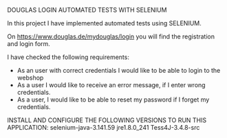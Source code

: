 DOUGLAS LOGIN AUTOMATED TESTS WITH SELENIUM

In this project I have implemented automated tests using SELENIUM.

On https://www.douglas.de/mydouglas/login you will find the registration and login form. 

I have checked the following requirements:

- As an user with correct credentials I would like to be able to login to the webshop
- As a user I would like to receive an error message, if I enter wrong credentials.
- As a user, I would like to be able to reset my password if I forget my credentials.

INSTALL AND CONFIGURE THE FOLLOWING VERSIONS TO RUN THIS APPLICATION:
selenium-java-3.141.59
jre1.8.0_241
Tess4J-3.4.8-src
